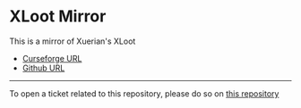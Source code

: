 # XLoot Mirror

This is a mirror of Xuerian's XLoot 

- [Curseforge URL](https://www.curseforge.com/wow/addons/xloot)
- [Github URL](https://github.com/Xuerian/XLoot)

----

To open a ticket related to this repository, please do so on [this repository](https://github.com/curseforge-mirror/.github)
